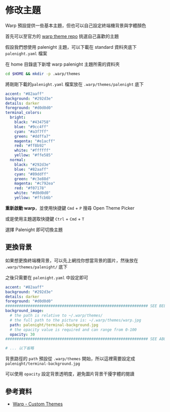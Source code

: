 # 修改主題

Warp 預設提供一些基本主題，但也可以自己設定終端機背景與字體顏色

首先可以至官方的 [warp theme repo](https://github.com/warpdotdev/themes) 挑選自己喜歡的主題

假設我們想使用 palenight 主題，可以下載在 standard 資料夾底下 `palenight.yaml` 檔案

在 home 目錄底下新增 warp palenight 主題所需的資料夾

```bash
cd $HOME && mkdir -p .warp/themes
```

將剛剛下載的`palenight.yaml` 檔案放在 `.warp/themes/palenight` 底下

```yaml
accent: "#82aaff"
background: "#292d3e"
details: darker
foreground: "#d0d0d0"
terminal_colors:
  bright:
    black: "#434758"
    blue: "#9cc4ff"
    cyan: "#a3f7ff"
    green: "#ddffa7"
    magenta: "#e1acff"
    red: "#ff8b92"
    white: "#ffffff"
    yellow: "#ffe585"
  normal:
    black: "#292d3e"
    blue: "#82aaff"
    cyan: "#89ddff"
    green: "#c3e88d"
    magenta: "#c792ea"
    red: "#f07178"
    white: "#d0d0d0"
    yellow: "#ffcb6b"
```

**重新啟動 warp**，並使用快捷鍵 `Cmd` + `P` 搜尋 Open Theme Picker

或是使用主題選取快捷鍵 `Ctrl` + `Cmd` + `T`

選擇 Palenight 即可切換主題

## 更換背景

如果想更換終端機背景，可以先上網找你想當背景的圖片，然後放在 `.warp/themes/palenight/` 底下

之後只需要在 `palenight.yaml` 中設定即可

```yaml
accent: "#82aaff"
background: "#292d3e"
details: darker
foreground: "#d0d0d0"
############################################################### SEE BELOW
background_image:
  # the path is relative to ~/.warp/themes/
  # the full path to the picture is: ~/.warp/themes/warp.jpg
  path: palenight/terminal-background.jpg
  # the opacity value is required and can range from 0-100
  opacity: 30
############################################################### SEE ABOVE

# ... 以下省略
```

背景路徑的 `path` 預設從 `.warp/themes` 開始，所以這裡需要設定成 `palenight/terminal-background.jpg`

可以使用 `opacity` 設定背景透明度，避免圖片背景干擾字體的閱讀

## 參考資料

- [Warp - Custom Themes](https://docs.warp.dev/appearance/custom-themes)
